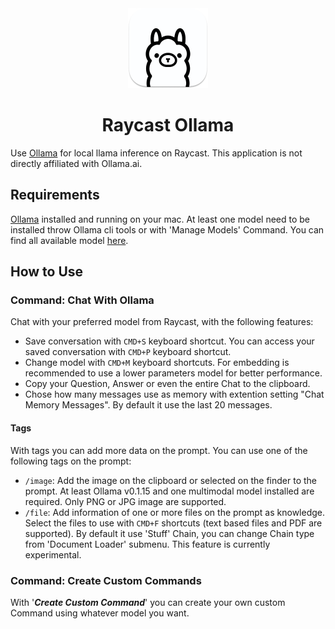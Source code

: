 <div align="center">
  <picture>
    <source media="(prefers-color-scheme: dark)" height="128px" srcset="assets/icon@dark.png">
    <img alt="logo" height="128px" src="assets/icon.png">
  </picture>
  <h1 align="center">Raycast Ollama</h1>
</div>

Use [Ollama](https://ollama.ai) for local llama inference on Raycast. This application is not directly affiliated with Ollama.ai.

## Requirements

[Ollama](https://ollama.ai) installed and running on your mac. At least one model need to be installed throw Ollama cli tools or with 'Manage Models' Command. You can find all available model [here](https://ollama.ai/library).

## How to Use

### Command: Chat With Ollama

Chat with your preferred model from Raycast, with the following features:

- Save conversation with `CMD+S` keyboard shortcut. You can access your saved conversation with `CMD+P` keyboard shortcut.
- Change model with `CMD+M` keyboard shortcuts. For embedding is recommended to use a lower parameters model for better performance.
- Copy your Question, Answer or even the entire Chat to the clipboard.
- Chose how many messages use as memory with extention setting "Chat Memory Messages". By default it use the last 20 messages.

#### Tags

With tags you can add more data on the prompt. You can use one of the following tags on the prompt:

- `/image`: Add the image on the clipboard or selected on the finder to the prompt. At least Ollama v0.1.15 and one multimodal model installed are required. Only PNG or JPG image are supported.
- `/file`: Add information of one or more files on the prompt as knowledge. Select the files to use with `CMD+F` shortcuts (text based files and PDF are supported). By default it use 'Stuff' Chain, you can change Chain type from 'Document Loader' submenu. This feature is currently experimental.

### Command: Create Custom Commands

With '**_Create Custom Command_**' you can create your own custom Command using whatever model you want.
